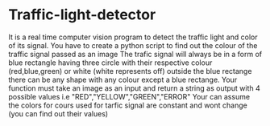 # Traffic-light-detector
It is a real time computer vision program to detect the traffic light and color of its signal.
You have to create a python script to find out the colour of the traffic signal passed as an image
The trafic signal will always be in a form of blue rectangle having three circle with their respective colour (red,blue,green) or white (white represents off)
outside the blue rectange there can be any shape with any colour except a blue rectange.
Your function must take an image as an input and return a string as output with 4 possible values i.e "RED","YELLOW","GREEN","ERROR"
Your can assume the colors for cours used for tarfic signal are constant and wont change (you can find out their values)
